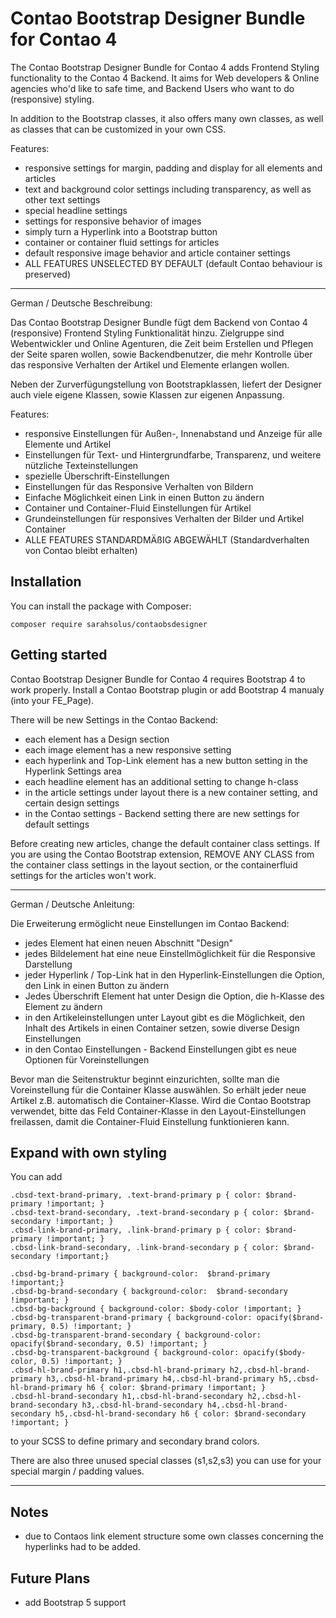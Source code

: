 # Contao Bootstrap Designer Bundle for Contao 4

The Contao Bootstrap Designer Bundle for Contao 4 adds Frontend Styling functionality to the Contao 4 Backend.
It aims for Web developers & Online agencies who'd like to safe time, and Backend Users who want to do (responsive) styling. 

In addition to the Bootstrap classes, it also offers many own classes, as well as classes that can be customized in your own CSS.

Features:
- responsive settings for margin, padding and display for all elements and articles
- text and background color settings including transparency, as well as other text settings
- special headline settings
- settings for responsive behavior of images
- simply turn a Hyperlink into a Bootstrap button
- container or container fluid settings for articles
- default responsive image behavior and article container settings
- ALL FEATURES UNSELECTED BY DEFAULT (default Contao behaviour is preserved)

---

German / Deutsche Beschreibung:

Das Contao Bootstrap Designer Bundle fügt dem Backend von Contao 4 (responsive) Frontend Styling Funktionalität hinzu.
Zielgruppe sind Webentwickler und Online Agenturen, die Zeit beim Erstellen und Pflegen der Seite sparen wollen,
sowie Backendbenutzer, die mehr Kontrolle über das responsive Verhalten der Artikel und Elemente erlangen wollen.

Neben der Zurverfügungstellung von Bootstrapklassen, liefert der Designer auch viele eigene Klassen, sowie Klassen zur eigenen Anpassung.

Features:
- responsive Einstellungen für Außen-, Innenabstand und Anzeige für alle Elemente und Artikel
- Einstellungen für Text- und Hintergrundfarbe, Transparenz, und weitere nützliche Texteinstellungen
- spezielle Überschrift-Einstellungen
- Einstellungen für das Responsive Verhalten von Bildern
- Einfache Möglichkeit einen Link in einen Button zu ändern
- Container und Container-Fluid Einstellungen für Artikel
- Grundeinstellungen für responsives Verhalten der Bilder und Artikel Container
- ALLE FEATURES STANDARDMÄßIG ABGEWÄHLT (Standardverhalten von Contao bleibt erhalten)


## Installation

You can install the package with Composer:

```
composer require sarahsolus/contaobsdesigner
```

## Getting started

Contao Bootstrap Designer Bundle for Contao 4 requires Bootstrap 4 to work properly.
Install a Contao Bootstrap plugin or add Bootstrap 4 manualy (into your FE_Page).

There will be new Settings in the Contao Backend:

- each element has a Design section
- each image element has a new responsive setting
- each hyperlink and Top-Link element has a new button setting in the Hyperlink Settings area
- each headline element has an additional setting to change h-class
- in the article settings under layout there is a new container setting, and certain design settings
- in the Contao settings - Backend setting there are new settings for default settings

Before creating new articles, change the default container class settings.
If you are using the Contao Bootstrap extension, REMOVE ANY CLASS from the container class settings in the layout section,
or the containerfluid settings for the articles won't work.

---

German / Deutsche Anleitung:

Die Erweiterung ermöglicht neue Einstellungen im Contao Backend:

- jedes Element hat einen neuen Abschnitt "Design"
- jedes Bildelement hat eine neue Einstellmöglichkeit für die Responsive Darstellung
- jeder Hyperlink / Top-Link hat in den Hyperlink-Einstellungen die Option, den Link in einen Button zu ändern
- Jedes Überschrift Element hat unter Design die Option, die h-Klasse des Element zu ändern
- in den Artikeleinstellungen unter Layout gibt es die Möglichkeit, den Inhalt des Artikels in einen Container setzen, sowie diverse Design Einstellungen
- in den Contao Einstellungen - Backend Einstellungen gibt es neue Optionen für Voreinstellungen

Bevor man die Seitenstruktur beginnt einzurichten, sollte man die Voreinstellung für die Container Klasse auswählen.
So erhält jeder neue Artikel z.B. automatisch die Container-Klasse.
Wird die Contao Bootstrap verwendet, bitte das Feld Container-Klasse in den Layout-Einstellungen freilassen, damit die Container-Fluid Einstellung funktionieren kann.


## Expand with own styling

You can add

```
.cbsd-text-brand-primary, .text-brand-primary p { color: $brand-primary !important; }
.cbsd-text-brand-secondary, .text-brand-secondary p { color: $brand-secondary !important; }
.cbsd-link-brand-primary, .link-brand-primary p { color: $brand-primary !important; }
.cbsd-link-brand-secondary, .link-brand-secondary p { color: $brand-secondary !important;}

.cbsd-bg-brand-primary { background-color:  $brand-primary !important;}
.cbsd-bg-brand-secondary { background-color:  $brand-secondary !important; }
.cbsd-bg-background { background-color: $body-color !important; }
.cbsd-bg-transparent-brand-primary { background-color: opacify($brand-primary, 0.5) !important; }
.cbsd-bg-transparent-brand-secondary { background-color: opacify($brand-secondary, 0.5) !important; }
.cbsd-bg-transparent-background { background-color: opacify($body-color, 0.5) !important; }
.cbsd-hl-brand-primary h1,.cbsd-hl-brand-primary h2,.cbsd-hl-brand-primary h3,.cbsd-hl-brand-primary h4,.cbsd-hl-brand-primary h5,.cbsd-hl-brand-primary h6 { color: $brand-primary !important; }
.cbsd-hl-brand-secondary h1,.cbsd-hl-brand-secondary h2,.cbsd-hl-brand-secondary h3,.cbsd-hl-brand-secondary h4,.cbsd-hl-brand-secondary h5,.cbsd-hl-brand-secondary h6 { color: $brand-secondary !important; }
```

to your SCSS to define primary and secondary brand colors.

There are also three unused special classes (s1,s2,s3) you can use for your special margin / padding values.

---

## Notes

- due to Contaos link element structure some own classes concerning the hyperlinks had to be added.


## Future Plans
- add Bootstrap 5 support









